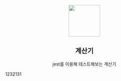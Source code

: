 <p align="middle" >
  <img width="100px;" src="https://github.com/next-step/js-calculator/raw/main/src/images/calculator_icon.png"/>
</p>
<h2 align="middle">계산기</h2>
<p align="middle">jest를 이용해 테스트해보는 계산기</p>
1232131